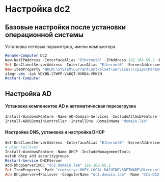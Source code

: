 # Настройка dc2

## Базовые настройки после установки операционной системы

Установка сетевых параметров, имени компьютера

```powershell
Rename-Computer DC2
New-NetIPAddress -InterfaceAlias "Ethernet0" -IPAddress 192.168.69.2 -PrefixLength 24 -DefaultGateway 192.168.69.254
Set-DnsClientServerAddress -InterfaceAlias "Ethernet0" -ServerAddresses 192.168.69.1
New-ItemProperty "HKLM:\SYSTEM\CurrentControlSet\Services\Tcpip6\Parameters\" -Name "DisabledComponents" -Value 0xffffffff -PropertyType "DWord"
slmgr.vbs -ipk VDYBN-27WPP-V4HQT-9VMD4-VMK7H
Restart-Computer
```
## Настройка AD

#### Установка компонентов AD и автоматическая перезагрузка

```powershell
Install-WindowsFeature -Name AD-Domain-Services -IncludeAllSubFeature -IncludeManagementTools
Install-ADDSDomainController -InstallDns -DomainName "domain.lab"
```
#### Настройка DNS, установка и настройка DHCP

```powershell
Set-DnsClientServerAddress -InterfaceAlias "Ethernet0" -ServerAddresses ("127.0.0.1","192.168.69.1")
# DCHP Failover
Install-WindowsFeature -Name DHCP -IncludeManagementTools
netsh dhcp add securitygroups
Restart-Service DHCPServer
Add-DhcpServerInDC "dc2.domain.lab" 192.168.69.2
Set-ItemProperty -Path "registry::HKEY_LOCAL_MACHINE\SOFTWARE\Microsoft\ServerManager\Roles\12" -Name "ConfigurationState" -Value 2
Add-DhcpServerv4Failover -ComputerName "dc1.domain.lab" -Name "DC1-DC2-Failover" -PartnerServer "dc2.domain.lab" -ScopeId 192.168.69.0 -SharedSecret "DHCP_secret" -Force
```